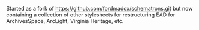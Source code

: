 

Started as a fork of https://github.com/fordmadox/schematrons.git
but now containing a collection of other stylesheets for restructuring EAD 
for ArchivesSpace, ArcLight, Virginia Heritage, etc. 



